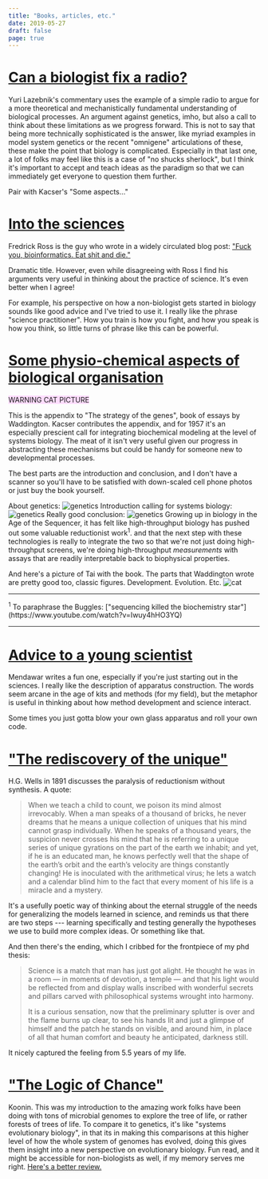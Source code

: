 ```yaml
---
title: "Books, articles, etc."
date: 2019-05-27
draft: false
page: true
---
```


# [Can a biologist fix a radio?](http://dx.doi.org/10.1016/S1535-6108(02)00133-2)

Yuri Lazebnik's commentary uses the example of a 
simple radio to argue for a more theoretical 
and mechanistically fundamental understanding of
biological processes. An argument against genetics,
imho, but also a call to think about these 
limitations as we progress forward.
This is not to say that being
more technically sophisticated is the answer, 
like myriad examples in model system genetics or the recent
"omnigene" articulations of these, 
these make the point that biology is 
complicated. Especially in that last one, a lot of 
folks may feel like this is a case of "no shucks
sherlock", but I think it's important to accept 
and teach ideas as the paradigm so that we can 
immediately get everyone to question them further.

Pair with Kacser's "Some aspects..." 

# [Into the sciences](http://www.librarything.com/work/19756253/book/142780162)

Fredrick Ross is the guy who wrote in a widely circulated blog post: 
["Fuck you, bioinformatics. Eat shit and die."](http://madhadron.com/posts/2012-03-26-a-farewell-to-bioinformatics.html)

Dramatic title.
However, even while disagreeing with Ross I find his arguments very useful in 
thinking about the practice of science. It's even better when I agree!

For example, his perspective on how a non-biologist gets started in biology 
sounds like good advice and I've tried to use it.  I really like the phrase 
"science practitioner".  How you train is how you fight, and how you speak is
how you think, so little turns of phrase like this can be powerful.

# [Some physio-chemical aspects of biological organisation](https://books.google.com/books?id=69l1AwAAQBAJ) 

<span style="background:#fdf;">WARNING CAT PICTURE</span>

This is the appendix to "The strategy of the genes", book of essays by 
Waddington. Kacser contributes the appendix, and for 1957 it's an especially 
prescient call for integrating biochemical modeling at the level of systems 
biology. The meat of it isn't very useful given our progress in abstracting 
these mechanisms but could be handy for someone new to developmental processes.

The best parts are the introduction and conclusion,
and I don't have a scanner so you'll have to be
satisfied with down-scaled cell phone photos or
just buy the book yourself.

About genetics:
![genetics](./kacser_intro_genetics.jpeg)
Introduction calling for systems biology:
![genetics](./kacser_intro_1.jpeg)
Really good conclusion:
![genetics](./kacser_conclusion.jpeg)
Growing up in biology in the Age of the Sequencer,
it has felt like high-throughput biology has pushed
out some valuable reductionist work<sup>1</sup>.
and that the next step with these technologies is 
really to integrate the two so that we're not just 
doing high-throughput screens, we're doing 
high-throughput _measurements_ with assays that are 
readily interpretable back to biophysical properties.

And here's a picture of Tai with the book.
The parts that Waddington wrote are pretty good too,
classic figures. Development. Evolution. Etc.
![cat](./tai_strategy_of_the_genes.jpeg)
<hr>
<sup>1</sup> To paraphrase the Buggles: ["sequencing killed the biochemistry star"](https://www.youtube.com/watch?v=Iwuy4hHO3YQ)
<hr>

# [Advice to a young scientist](http://dx.doi.org/10.1118/1.594826)
    
Mendawar writes a fun one, especially if you're just starting out in the 
sciences. I really like the description of apparatus construction. The words
seem arcane in the age of kits and methods (for my field), but the metaphor is 
useful in thinking about how method development and science interact.

Some times you just gotta blow your own glass apparatus and roll your own code.
    
# ["The rediscovery of the unique"](http://fortnightlyreview.co.uk/2017/08/the-rediscovery-of-the-unique/)

H.G. Wells in 1891 discusses the paralysis of 
reductionism without synthesis. A quote:

> When we teach a child to count, we poison its 
> mind almost irrevocably. When a man speaks of a 
> thousand of bricks, he never dreams that he means
> a unique collection of uniques that his mind 
> cannot grasp individually. When he speaks of a 
> thousand years, the suspicion never crosses his 
> mind that he is referring to a unique series of
> unique gyrations on the part of the earth we 
> inhabit; and yet, if he is an educated man, he 
> knows perfectly well that the shape of the 
> earth’s orbit and the earth’s velocity are 
> things constantly changing! He is inoculated 
> with the arithmetical virus; he lets a watch 
> and a calendar blind him to the fact that every 
> moment of his life is a miracle and a mystery.

It's a usefully poetic way of thinking about the
eternal struggle of the needs for generalizing the
models learned in science, and reminds us that
there are two steps --- learning specifically and 
testing generally the hypotheses we use to build
more complex ideas. Or something like that.

And then there's the ending, which I cribbed for
the frontpiece of my phd thesis:

> Science is a match that man has just got alight. 
> He thought he was in a room — in moments of devotion,
> a temple — and that his light would be reflected 
> from and display walls inscribed with wonderful 
> secrets and pillars carved with philosophical systems
> wrought into harmony. 
>
> It is a curious sensation, now
> that the preliminary splutter is over and the flame 
> burns up clear, to see his hands lit and just a 
> glimpse of himself and the patch he stands on 
> visible, and around him, in place of all that human 
> comfort and beauty he anticipated, darkness still.

It nicely captured the feeling from 5.5 years of my 
life.

# ["The Logic of Chance"](https://www.amazon.com/gp/offer-listing/0133381064/)
                
Koonin. This was my introduction to the amazing work folks have
been doing with tons of microbial genomes to explore the tree
of life, or rather forests of trees of life. To compare it to
genetics, it's like "systems evolutionary biology", in that its
in making this comparisons at this higher level of how the whole
system of genomes has evolved, doing this gives them insight into
a new perspective on evolutionary biology. Fun read, and it might
be accessible for non-biologists as well, if my memory serves
me right.
[Here's a better review.](https://www.ncbi.nlm.nih.gov/pmc/articles/PMC3400892/)
